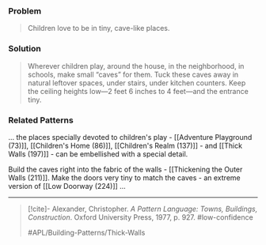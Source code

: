 ### Problem
>Children love to be in tiny, cave-like places.

### Solution
>Wherever children play, around the house, in the neighborhood, in schools, make small “caves” for them. Tuck these caves away in natural leftover spaces, under stairs, under kitchen counters. Keep the ceiling heights low—2 feet 6 inches to 4 feet—and the entrance tiny.

### Related Patterns
... the places specially devoted to children's play - [[Adventure Playground (73)]], [[Children's Home (86)]], [[Children's Realm (137)]] - and [[Thick Walls (197)]] - can be embellished with a special detail.

Build the caves right into the fabric of the walls - [[Thickening the Outer Walls (211)]]. Make the doors very tiny to match the caves - an extreme version of [[Low Doorway (224)]] ...

---

> [!cite]- Alexander, Christopher. _A Pattern Language: Towns, Buildings, Construction_. Oxford University Press, 1977, p. 927.
> #low-confidence
>
> #APL/Building-Patterns/Thick-Walls
